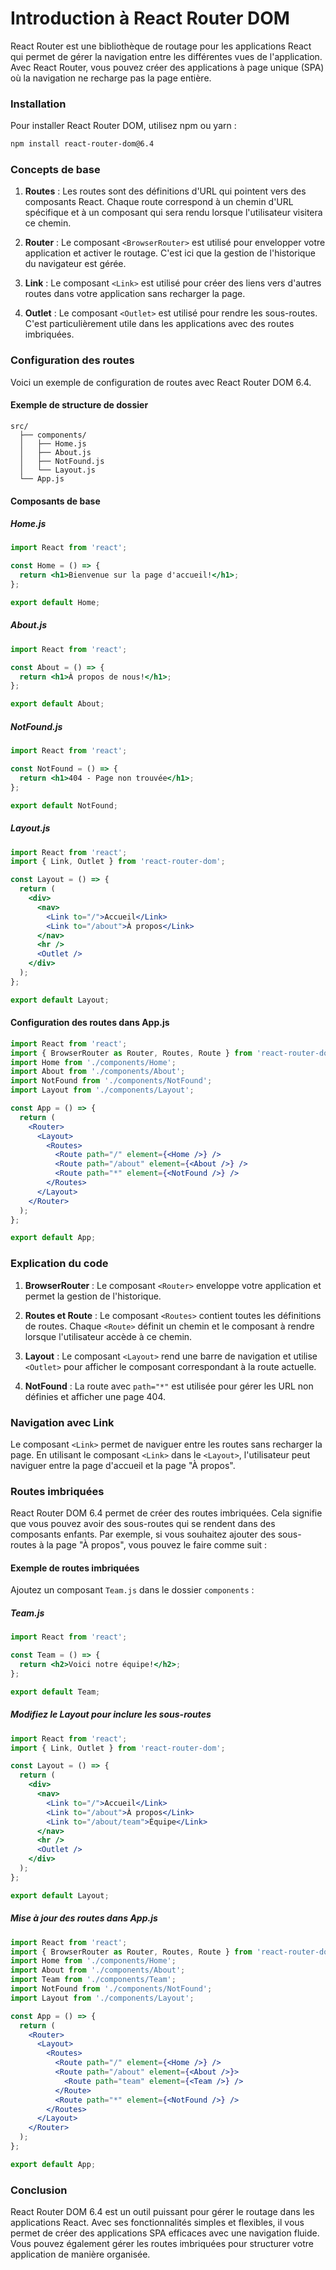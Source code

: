 # Introduction à React Router DOM

React Router est une bibliothèque de routage pour les applications React qui permet de gérer la navigation entre les différentes vues de l'application. Avec React Router, vous pouvez créer des applications à page unique (SPA) où la navigation ne recharge pas la page entière.

### Installation

Pour installer React Router DOM, utilisez npm ou yarn :

```bash
npm install react-router-dom@6.4
```

### Concepts de base

1. **Routes** : Les routes sont des définitions d'URL qui pointent vers des composants React. Chaque route correspond à un chemin d'URL spécifique et à un composant qui sera rendu lorsque l'utilisateur visitera ce chemin.

2. **Router** : Le composant `<BrowserRouter>` est utilisé pour envelopper votre application et activer le routage. C'est ici que la gestion de l'historique du navigateur est gérée.

3. **Link** : Le composant `<Link>` est utilisé pour créer des liens vers d'autres routes dans votre application sans recharger la page.

4. **Outlet** : Le composant `<Outlet>` est utilisé pour rendre les sous-routes. C'est particulièrement utile dans les applications avec des routes imbriquées.

### Configuration des routes

Voici un exemple de configuration de routes avec React Router DOM 6.4.

#### Exemple de structure de dossier

```plaintext
src/
  ├── components/
  │   ├── Home.js
  │   ├── About.js
  │   ├── NotFound.js
  │   └── Layout.js
  └── App.js
```

#### Composants de base

##### Home.js

```jsx
import React from 'react';

const Home = () => {
  return <h1>Bienvenue sur la page d'accueil!</h1>;
};

export default Home;
```

##### About.js

```jsx
import React from 'react';

const About = () => {
  return <h1>À propos de nous!</h1>;
};

export default About;
```

##### NotFound.js

```jsx
import React from 'react';

const NotFound = () => {
  return <h1>404 - Page non trouvée</h1>;
};

export default NotFound;
```

##### Layout.js

```jsx
import React from 'react';
import { Link, Outlet } from 'react-router-dom';

const Layout = () => {
  return (
    <div>
      <nav>
        <Link to="/">Accueil</Link>
        <Link to="/about">À propos</Link>
      </nav>
      <hr />
      <Outlet />
    </div>
  );
};

export default Layout;
```

#### Configuration des routes dans App.js

```jsx
import React from 'react';
import { BrowserRouter as Router, Routes, Route } from 'react-router-dom';
import Home from './components/Home';
import About from './components/About';
import NotFound from './components/NotFound';
import Layout from './components/Layout';

const App = () => {
  return (
    <Router>
      <Layout>
        <Routes>
          <Route path="/" element={<Home />} />
          <Route path="/about" element={<About />} />
          <Route path="*" element={<NotFound />} />
        </Routes>
      </Layout>
    </Router>
  );
};

export default App;
```

### Explication du code

1. **BrowserRouter** : Le composant `<Router>` enveloppe votre application et permet la gestion de l'historique.

2. **Routes et Route** : Le composant `<Routes>` contient toutes les définitions de routes. Chaque `<Route>` définit un chemin et le composant à rendre lorsque l'utilisateur accède à ce chemin.

3. **Layout** : Le composant `<Layout>` rend une barre de navigation et utilise `<Outlet>` pour afficher le composant correspondant à la route actuelle.

4. **NotFound** : La route avec `path="*"` est utilisée pour gérer les URL non définies et afficher une page 404.

### Navigation avec Link

Le composant `<Link>` permet de naviguer entre les routes sans recharger la page. En utilisant le composant `<Link>` dans le `<Layout>`, l'utilisateur peut naviguer entre la page d'accueil et la page "À propos".

### Routes imbriquées

React Router DOM 6.4 permet de créer des routes imbriquées. Cela signifie que vous pouvez avoir des sous-routes qui se rendent dans des composants enfants. Par exemple, si vous souhaitez ajouter des sous-routes à la page "À propos", vous pouvez le faire comme suit :

#### Exemple de routes imbriquées

Ajoutez un composant `Team.js` dans le dossier `components` :

##### Team.js

```jsx
import React from 'react';

const Team = () => {
  return <h2>Voici notre équipe!</h2>;
};

export default Team;
```

##### Modifiez le Layout pour inclure les sous-routes

```jsx
import React from 'react';
import { Link, Outlet } from 'react-router-dom';

const Layout = () => {
  return (
    <div>
      <nav>
        <Link to="/">Accueil</Link>
        <Link to="/about">À propos</Link>
        <Link to="/about/team">Équipe</Link>
      </nav>
      <hr />
      <Outlet />
    </div>
  );
};

export default Layout;
```

##### Mise à jour des routes dans App.js

```jsx
import React from 'react';
import { BrowserRouter as Router, Routes, Route } from 'react-router-dom';
import Home from './components/Home';
import About from './components/About';
import Team from './components/Team';
import NotFound from './components/NotFound';
import Layout from './components/Layout';

const App = () => {
  return (
    <Router>
      <Layout>
        <Routes>
          <Route path="/" element={<Home />} />
          <Route path="/about" element={<About />}>
            <Route path="team" element={<Team />} />
          </Route>
          <Route path="*" element={<NotFound />} />
        </Routes>
      </Layout>
    </Router>
  );
};

export default App;
```

### Conclusion

React Router DOM 6.4 est un outil puissant pour gérer le routage dans les applications React. Avec ses fonctionnalités simples et flexibles, il vous permet de créer des applications SPA efficaces avec une navigation fluide. Vous pouvez également gérer les routes imbriquées pour structurer votre application de manière organisée.
